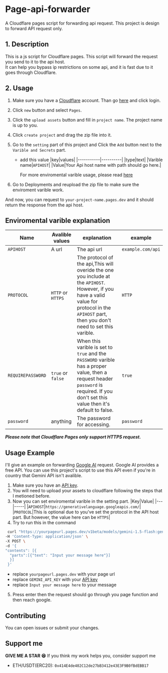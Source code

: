 # Page-api-forwarder
A Cloudflare pages script for forwarding api request.
This project is design to forward API request only.

## 1. Description 
This is a js script for Cloudflare pages. This script will forward the request you send to it to the api host.  
It can help you bypass ip restrictions on some api, and it is fast due to it goes through Cloudflare.  

## 2. Usage
1. Make sure you have a [Cloudflare](https://cloudflare.com) account. Than go [here](https://pages.cloudflare.com) and click login.  
2. Click `new` button and select `Pages`.   
3. Click the `upload assets` button and fill in `project name`. The project name is up to you.  
4. Click `create project` and drag the zip file into it.  
5. Go to the `setting` part of this project and Click the `Add` button next to the `Varible and Secrets` part.
   - add this value
     |key|values|
     |-----------|----------|
     |type|text|
     |Varible name|`APIHOST`|
     |Value|Your Api host name with path should go here.|  

     For more enviromental varible usage, please read [here](#enviromental-varible-explanation)
  
7. Go to Deployments and reupload the zip file to make sure the enviroment varible work.

And now, you can request to `your-project-name.pages.dev` and it should return the response from the api host.

## Enviromental varible explanation
|Name|Avalible values|explanation|example|
|----|----------------|------------|-------|
|`APIHOST`|A url|The api url|`example.com/api`|
|`PROTOCOL`|`HTTP` or `HTTPS`|The protocol of the api,This will overide the one you include at the `APIHOST`. However, if you have a valid value for protocol in the `APIHOST` part, then you don't need to set this varible.|`HTTP`|
|`REQUIREPASSWORD`|`true` or `false`|When this varible is set to `true` and the `PASSWORD` varible has a proper value, then a request header `password` is required. If you don't set this value then it's default to false.|`true`|
|`password`|anything|The password for accessing.|`password`|

***Please note that Cloudflare Pages only support HTTPS request.***

## Usage Example 
I'll give an example on forwarding [Google AI](https://aistudio.google.com) request. Google AI provides a free API. You can use this project's script to use this API even if you're in country that Gemini API isn't avalible. 
1. Make sure you have an [API key](https://aistudio.google.com/apikey).
2. You will need to upload your assets to cloudflare following the steps that I metioned before.
3. Now you can set enviromental varible in the setting part.
   |Key|Value|
   |---|-----|
   |`APIHOST`|`https://generativelanguage.googleapis.com/`|
   |`PROTOCOL`|This is optional due to you've set the protocol in the API host part. But however, the value here can be `HTTPS`|
5. Try to run this in the command
  ```bash
   curl "https://yourpageurl.pages.dev/v1beta/models/gemini-1.5-flash:generateContent?key=GEMINI_API_KEY" \
-H 'Content-Type: application/json' \
-X POST \
-d '{
  "contents": [{
    "parts":[{"text": "Input your message here"}]
    }]
   }'
```
  - replace `yourpageurl.pages.dev` with your page url
  - replace `GEMINI_API_KEY` with your [API key](https://aistudio.google.com/apikey)
  - replace `Input your message here` to your message
5. Press enter then the request should go through you page function and then reach google. 

## Contributing
You can open issues or submit your changes.

## Support me
__GIVE ME A STAR 😆__
If you think my work helps you, consider support me
- ETH/USDT(ERC20): `0x414E4de402C12de27bB3412e43E3F9B0fBdEBB17`
